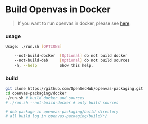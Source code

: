 # Build Openvas in Docker


> If you want to run openvas in docker, please see [here](https://github.com/immauss/openvas).

### usage

```bash
Usage: ./run.sh [OPTIONS]

    --not-build-docker  [Optional] do not build docker
    --not-build-deb     [Optional] do not build sources
    -h, --help          Show this help.
```

### build

```bash
git clone https://github.com/OpenSecHub/openvas-packaging.git
cd openvas-packaging/docker
./run.sh # build docker and sources
# ./run.sh --not-build-docker # only build sources

# deb package in openvas-packaging/build directory
# all build log in openvas-packaging/build/*/
```